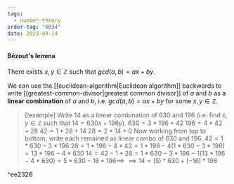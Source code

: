 ```yaml
---
tags:
  - number-theory
order-tag: "0034"
date: 2023-09-14
---
```

#### Bézout's lemma
There exists $x,y\in\mathbb{Z}$ such that $gcd(a,b)=ax+by$.

We can use the [[euclidean-algorithm|Euclidean algorithm]] backwards to write [[greatest-common-divisor|greatest common divisor]] of $a$ and $b$ as a **linear combination** of $a$ and $b$, i.e. $gcd(a,b)=ax+by$ for some $x,y\in\mathbb{Z}$.

>[!example]
>Write $14$ as a linear combination of 630 and 196 (i.e. find $x,y\in\mathbb{Z}$ such that $14=630x+196y$).
>$630=3*196+42$
>$196=4*42+28$
>$42=1*28+14$
>$28=2*14+0$
>Now working from top to bottom, write each remained as linear combo of $630$ and $196$.
>$42=1*630-3*196$
>$28=1*196-4*42=1*196-4(1*630-3*196)=13*196-4*630$
>$14=42-1*28=1*630-3*196-1(13*196-4*630)=5*630-16*196\implies$ $\implies14=(5)*630+(-16)*196$

^ee2326

